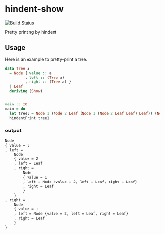# hindent-show
[![Build Status](https://travis-ci.com/nwtgck/hindent-show.svg?branch=master)](https://travis-ci.com/nwtgck/hindent-show)

Pretty printing by hindent


## Usage

Here is an example to pretty-print a tree.

```hs
data Tree a
  = Node { value :: a
         , left :: (Tree a)
         , right :: (Tree a) }
  | Leaf
  deriving (Show)


main :: IO
main = do
  let tree1 = Node 1 (Node 2 Leaf (Node 1 (Node 2 Leaf Leaf) Leaf)) (Node 1 (Node 2 Leaf Leaf) Leaf)
  hindentPrint tree1
```

### output

```txt
Node
{ value = 1
, left =
    Node
    { value = 2
    , left = Leaf
    , right =
        Node
        { value = 1
        , left = Node {value = 2, left = Leaf, right = Leaf}
        , right = Leaf
        }
    }
, right =
    Node
    { value = 1
    , left = Node {value = 2, left = Leaf, right = Leaf}
    , right = Leaf
    }
}
```
